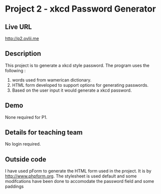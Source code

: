 # Project 2 - xkcd Password Generator

## Live URL
<http://p2.ovlii.me>

## Description
This project is to generate a xkcd style password. The program uses
the following :

1. words used from wamerican dictionary. 
2. HTML form developed to support options for generating passwords.
3. Based on the user input it would generate a xkcd password. 

## Demo
None required for P1.

## Details for teaching team
No login required.


## Outside code
I have used pForm to generate the HTML form used in the project. It is
by http://www.phpform.org. The stylesheet is used default and some modifcations
have been done to accomodate the password field and some paddings
